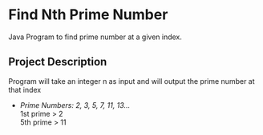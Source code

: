 # Find Nth Prime Number
Java Program to find prime number at a given index.
## Project Description
Program will take an integer n as input and will output the prime number at that index<br>
- _Prime Numbers:  2, 3, 5, 7, 11, 13..._ <br>
  1st prime > 2<br>   5th prime > 11<br>
